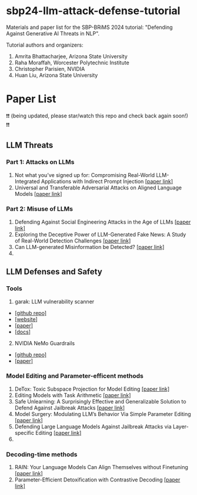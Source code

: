 # sbp24-llm-attack-defense-tutorial
Materials and paper list for the SBP-BRiMS 2024 tutorial: "Defending Against Generative AI Threats in NLP". 

Tutorial authors and organizers:

1. Amrita Bhattacharjee, Arizona State University
2. Raha Moraffah, Worcester Polytechnic Institute
3. Christopher Parisien, NVIDIA
4. Huan Liu, Arizona State University


# Paper List 
:exclamation::exclamation: (being updated, please star/watch this repo and check back again soon!) :exclamation::exclamation:



## LLM Threats

### Part 1: Attacks on LLMs

1. Not what you’ve signed up for: Compromising Real-World LLM-Integrated Applications with Indirect Prompt Injection [[paper link]](https://arxiv.org/pdf/2302.12173)
2. Universal and Transferable Adversarial Attacks on Aligned Language Models [[paper link]](https://arxiv.org/pdf/2307.15043)

### Part 2: Misuse of LLMs

1. Defending Against Social Engineering Attacks in the Age of LLMs [[paper link]](https://arxiv.org/pdf/2406.12263)
2. Exploring the Deceptive Power of LLM-Generated Fake News: A Study of Real-World Detection Challenges [[paper link]](https://arxiv.org/pdf/2403.18249)
3. Can LLM-generated Misinformation be Detected? [[paper link]](https://arxiv.org/pdf/2309.13788)
4. 

## LLM Defenses and Safety

### Tools

1. garak: LLM vulnerability scanner
   
- [[github repo]](https://github.com/leondz/garak)
- [[website]](https://garak.ai/)
- [[paper]](https://arxiv.org/pdf/2406.11036v1)
- [[docs]](https://docs.garak.ai/garak)

2. NVIDIA NeMo Guardrails

- [[github repo]](https://github.com/NVIDIA/NeMo-Guardrails)
- [[paper]](https://arxiv.org/pdf/2310.10501)

   

### Model Editing and Parameter-efficent methods

1. DeTox: Toxic Subspace Projection for Model Editing [[paper link]](https://arxiv.org/pdf/2405.13967)
2. Editing Models with Task Arithmetic [[paper link]](https://arxiv.org/pdf/2212.04089)
3. Safe Unlearning: A Surprisingly Effective and Generalizable Solution to Defend Against Jailbreak Attacks [[paper link]](https://arxiv.org/pdf/2407.02855)
4. Model Surgery: Modulating LLM’s Behavior Via Simple Parameter Editing [[paper link]](https://arxiv.org/pdf/2407.08770)
5. Defending Large Language Models Against Jailbreak Attacks via Layer-specific Editing [[paper link]](https://arxiv.org/pdf/2405.18166v1)
6. 

### Decoding-time methods

1. RAIN: Your Language Models Can Align Themselves without Finetuning [[paper link]](https://arxiv.org/pdf/2309.07124)
2. Parameter-Efficient Detoxification with Contrastive Decoding [[paper link]](https://arxiv.org/pdf/2401.06947)

